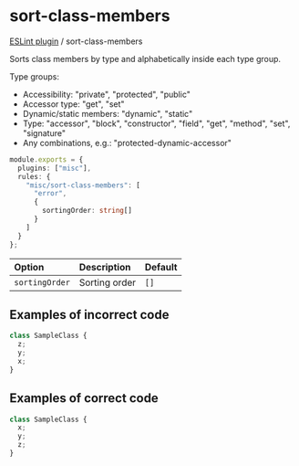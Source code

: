 # sort-class-members

[ESLint plugin](https://iliubinskii.github.io/eslint-plugin-misc/) / sort-class-members

Sorts class members by type and alphabetically inside each type group.

Type groups:

- Accessibility: "private", "protected", "public"
- Accessor type: "get", "set"
- Dynamic/static members: "dynamic", "static"
- Type: "accessor", "block", "constructor", "field", "get", "method", "set", "signature"
- Any combinations, e.g.: "protected-dynamic-accessor"

```ts
module.exports = {
  plugins: ["misc"],
  rules: {
    "misc/sort-class-members": [
      "error",
      {
        sortingOrder: string[]
      }
    ]
  }
};
```

| Option | Description | Default |
| :----- | :----- | :----- |
| `sortingOrder` | Sorting order | `[]` |

## Examples of incorrect code

```ts
class SampleClass {
  z;
  y;
  x;
}
```

## Examples of correct code

```ts
class SampleClass {
  x;
  y;
  z;
}
```
